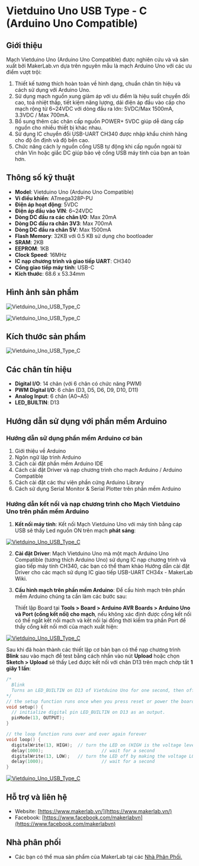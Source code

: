 # Vietduino Uno USB Type - C (Arduino Uno Compatible)

## Giới thiệu

Mạch Vietduino Uno (Arduino Uno Compatible) được nghiên cứu và và sản xuất bởi MakerLab.vn dựa trên nguyên mẫu là mạch Arduino Uno với các ưu điểm vượt trội:

1. Thiết kế tương thích hoàn toàn về hình dạng, chuẩn chân tín hiệu và cách sử dụng với Arduino Uno.
2. Sử dụng mạch nguồn xung giảm áp với ưu điểm là hiệu suất chuyển đổi cao, toả nhiệt thấp, tiết kiệm năng lượng, dải điện áp đầu vào cấp cho mạch rộng từ 6~24VDC với dòng đầu ra lớn: 5VDC/Max 1500mA, 3.3VDC / Max 700mA.
3. Bổ sung thêm các chân cấp nguồn POWER+ 5VDC giúp dễ dàng cấp nguồn cho nhiều thiết bị khác nhau.
4. Sử dụng IC chuyển đổi USB-UART CH340 được nhập khẩu chính hãng cho độ ổn định và độ bền cao.
5. Chức năng cách ly nguồn cổng USB tự động khi cấp nguồn ngoài từ chân Vin hoặc giắc DC giúp bảo vệ cổng USB máy tính của bạn an toàn hơn.

## Thông số kỹ thuật

- **Model**: Vietduino Uno (Arduino Uno Compatible)  
- **Vi điều khiển**: ATmega328P-PU  
- **Điện áp hoạt động**: 5VDC  
- **Điện áp đầu vào VIN**: 6~24VDC  
- **Dòng DC đầu ra các chân I/O**: Max 20mA  
- **Dòng DC đầu ra chân 3V3**: Max 700mA  
- **Dòng DC đầu ra chân 5V**: Max 1500mA  
- **Flash Memory**: 32KB với 0.5 KB sử dụng cho bootloader  
- **SRAM**: 2KB  
- **EEPROM**: 1KB  
- **Clock Speed**: 16MHz  
- **IC nạp chương trình và giao tiếp UART**: CH340  
- **Cổng giao tiếp máy tính**: USB-C  
- **Kích thước**: 68.6 x 53.34mm  

## Hình ảnh sản phẩm

![Vietduino_Uno_USB_Type_C](image/vietunoc1.jpg)

![Vietduino_Uno_USB_Type_C](/image/vietunoc2.jpg)

## Kích thước sản phẩm

![Vietduino_Uno_USB_Type_C](/image/vietunoc3.jpg)

## Các chân tín hiệu

- **Digital I/O**: 14 chân (với 6 chân có chức năng PWM)  
- **PWM Digital I/O**: 6 chân (D3, D5, D6, D9, D10, D11)  
- **Analog Input**: 6 chân (A0~A5)  
- **LED_BUILTIN**: D13  

## Hướng dẫn sử dụng với phần mềm Arduino

### Hướng dẫn sử dụng phần mềm Arduino cơ bản

1) Giới thiệu về Arduino
2) Ngôn ngữ lập trình Arduino
3) Cách cài đặt phần mềm Arduino IDE
4) Cách cài đặt Driver và nạp chương trình cho mạch Arduino / Arduino Compatible
5) Cách cài đặt các thư viện phần cứng Arduino Library
6) Cách sử dụng Serial Monitor & Serial Plotter trên phần mềm Arduino

### Hướng dẫn kết nối và nạp chương trình cho Mạch Vietduino Uno trên phần mềm Arduino

1) **Kết nối máy tính**: Kết nối Mạch Vietduino Uno với máy tính bằng cáp USB sẽ thấy Led nguồn ON trên mạch **phát sáng**:

[![Vietduino_Uno_USB_Type_C](/image/vietunoc4.jpg)]()

2) **Cài đặt Driver**: Mạch Vietduino Uno mà một mạch Arduino Uno Compatible (tương thích Arduino Uno) sử dụng IC nạp chương trình và giao tiếp máy tính CH340, các bạn có thể tham khảo Hướng dẫn cài đặt Driver cho các mạch sử dụng IC giao tiếp USB-UART CH34x - MakerLab Wiki.
3) **Cấu hình mạch trên phần mềm Arduino**: Để cấu hình mạch trên phần mềm Arduino chúng ta cần làm các bước sau:

     Thiết lập Board tại **Tools > Board > Arduino AVR Boards > Arduino Uno và Port (cổng kết nối) cho mạch**, nếu không xác định được cổng kết nối có thể ngắt kết nối mạch và kết nối lại đồng thời kiểm tra phần Port để thấy cổng kết nối mới của mạch xuất hiện:  

[![Vietduino_Uno_USB_Type_C](/image/vietunoc5.jpg)]()

Sau khi đã hoàn thành các thiết lập cơ bản bạn có thể nạp chương trình **Blink** sau vào mạch để test bằng cách nhấn vào nút **Upload** hoặc chọn **Sketch > Upload** sẽ thấy Led được kết nối với chân D13 trên mạch chớp tắt **1 giây 1 lần**:<br>

```ino
/*
  Blink
  Turns an LED_BUILTIN on D13 of Vietduino Uno for one second, then off for one second, repeatedly.
*/
// the setup function runs once when you press reset or power the board
void setup() {
  // initialize digital pin LED_BUILTIN on D13 as an output.
  pinMode(13, OUTPUT);
}

// the loop function runs over and over again forever
void loop() {
  digitalWrite(13, HIGH);  // turn the LED on (HIGH is the voltage level)
  delay(1000);                      // wait for a second
  digitalWrite(13, LOW);   // turn the LED off by making the voltage LOW
  delay(1000);                      // wait for a second
}
```

[![Vietduino_Uno_USB_Type_C](/image/vietunoc6.jpg)]()

## Hỗ trợ và liên hệ

- Website: [https://www.makerlab.vn/](https://www.makerlab.vn/)
- Facebook: [https://www.facebook.com/makerlabvn](https://www.facebook.com/makerlabvn)

## Nhà phân phối

- Các bạn có thể mua sản phẩm của MakerLab tại các [Nhà Phân Phối.](https://www.makerlab.vn/distributor/)
